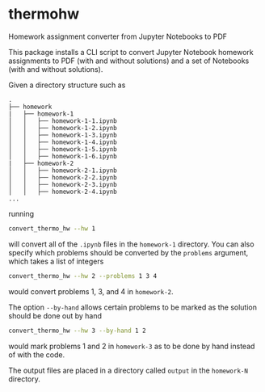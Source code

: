 # thermohw

Homework assignment converter from Jupyter Notebooks to PDF

This package installs a CLI script to convert Jupyter Notebook homework
assignments to PDF (with and without solutions) and a set of Notebooks
(with and without solutions).

Given a directory structure such as
```
.
├── homework
|   ├── homework-1
│   │   ├── homework-1-1.ipynb
│   │   ├── homework-1-2.ipynb
│   │   ├── homework-1-3.ipynb
│   │   ├── homework-1-4.ipynb
│   │   ├── homework-1-5.ipynb
│   │   ├── homework-1-6.ipynb
|   ├── homework-2
│   │   ├── homework-2-1.ipynb
│   │   ├── homework-2-2.ipynb
│   │   ├── homework-2-3.ipynb
│   │   ├── homework-2-4.ipynb
...
```
running

```bash
convert_thermo_hw --hw 1
```

will convert all of the `.ipynb` files in the `homework-1` directory. You can also specify which
problems should be converted by the `problems` argument, which takes a list of integers

```bash
convert_thermo_hw --hw 2 --problems 1 3 4
```

would convert problems 1, 3, and 4 in `homework-2`.

The option `--by-hand` allows certain problems to be marked as the solution should be done out by
hand

```bash
convert_thermo_hw --hw 3 --by-hand 1 2
```

would mark problems 1 and 2 in `homework-3` as to be done by hand instead of with the code.

The output files are placed in a directory called `output` in the `homework-N` directory.
